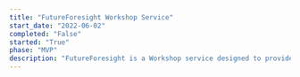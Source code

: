 ```yaml
---
title: "FutureForesight Workshop Service"
start_date: "2022-06-02"
completed: "False"
started: "True"
phase: "MVP"
description: "FutureForesight is a Workshop service designed to provide deep insights into futures, foresights, and strategic change, with an emphasis on facilitating actionable strategies and long-term planning."
---
```


